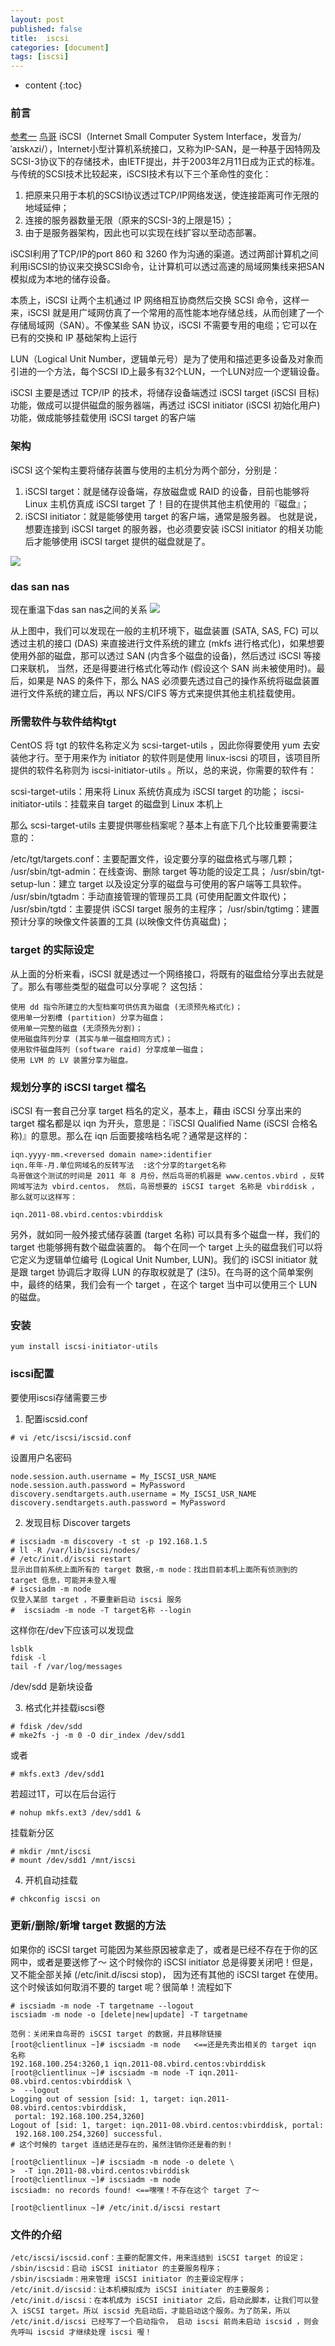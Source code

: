 ```yaml
---
layout: post
published: false
title:  iscsi
categories: [document]
tags: [iscsi]
---
```

* content
{:toc}

### 前言

[参考一](https://www.cyberciti.biz/tips/rhel-centos-fedora-linux-iscsi-howto.html)
[鸟哥](http://cn.linux.vbird.org/linux_server/0460iscsi.php)
iSCSI（Internet Small Computer System Interface，发音为/ˈаɪskʌzi/），Internet小型计算机系统接口，又称为IP-SAN，是一种基于因特网及SCSI-3协议下的存储技术，由IETF提出，并于2003年2月11日成为正式的标准。与传统的SCSI技术比较起来，iSCSI技术有以下三个革命性的变化：

1. 把原来只用于本机的SCSI协议透过TCP/IP网络发送，使连接距离可作无限的地域延伸；
2. 连接的服务器数量无限（原来的SCSI-3的上限是15）；
3. 由于是服务器架构，因此也可以实现在线扩容以至动态部署。

iSCSI利用了TCP/IP的port 860 和 3260 作为沟通的渠道。透过两部计算机之间利用iSCSI的协议来交换SCSI命令，让计算机可以透过高速的局域网集线来把SAN模拟成为本地的储存设备。

本质上，iSCSI 让两个主机通过 IP 网络相互协商然后交换 SCSI 命令，这样一来，iSCSI 就是用广域网仿真了一个常用的高性能本地存储总线，从而创建了一个存储局域网（SAN）。不像某些 SAN 协议，iSCSI 不需要专用的电缆；它可以在已有的交换和 IP 基础架构上运行

LUN（Logical Unit Number，逻辑单元号）是为了使用和描述更多设备及对象而引进的一个方法，每个SCSI ID上最多有32个LUN，一个LUN对应一个逻辑设备。

iSCSI 主要是透过 TCP/IP 的技术，将储存设备端透过 iSCSI target (iSCSI 目标) 功能，做成可以提供磁盘的服务器端，再透过 iSCSI initiator (iSCSI 初始化用户) 功能，做成能够挂载使用 iSCSI target 的客户端

### 架构
iSCSI 这个架构主要将储存装置与使用的主机分为两个部分，分别是：

1. iSCSI target：就是储存设备端，存放磁盘或 RAID 的设备，目前也能够将 Linux 主机仿真成 iSCSI target 了！目的在提供其他主机使用的『磁盘』；
2. iSCSI initiator：就是能够使用 target 的客户端，通常是服务器。 也就是说，想要连接到 iSCSI target 的服务器，也必须要安装 iSCSI initiator 的相关功能后才能够使用 iSCSI target 提供的磁盘就是了。

![](/styles/images/iscsi.gif)

### das san nas
现在重温下das san nas之间的关系
![](/styles/images/das_nas_san.gif)

从上图中，我们可以发现在一般的主机环境下，磁盘装置 (SATA, SAS, FC) 可以透过主机的接口 (DAS) 来直接进行文件系统的建立 (mkfs 进行格式化)，如果想要使用外部的磁盘，那可以透过 SAN (内含多个磁盘的设备)，然后透过 iSCSI 等接口来联机， 当然，还是得要进行格式化等动作 (假设这个 SAN 尚未被使用时)。最后，如果是 NAS 的条件下，那么 NAS 必须要先透过自己的操作系统将磁盘装置进行文件系统的建立后，再以 NFS/CIFS 等方式来提供其他主机挂载使用。

### 所需软件与软件结构tgt
CentOS 将 tgt 的软件名称定义为 scsi-target-utils ，因此你得要使用 yum 去安装他才行。至于用来作为 initiator 的软件则是使用 linux-iscsi 的项目，该项目所提供的软件名称则为 iscsi-initiator-utils 。所以，总的来说，你需要的软件有：

scsi-target-utils：用来将 Linux 系统仿真成为 iSCSI target 的功能；
iscsi-initiator-utils：挂载来自 target 的磁盘到 Linux 本机上

那么 scsi-target-utils 主要提供哪些档案呢？基本上有底下几个比较重要需要注意的：

/etc/tgt/targets.conf：主要配置文件，设定要分享的磁盘格式与哪几颗；
/usr/sbin/tgt-admin：在线查询、删除 target 等功能的设定工具；
/usr/sbin/tgt-setup-lun：建立 target 以及设定分享的磁盘与可使用的客户端等工具软件。
/usr/sbin/tgtadm：手动直接管理的管理员工具 (可使用配置文件取代)；
/usr/sbin/tgtd：主要提供 iSCSI target 服务的主程序；
/usr/sbin/tgtimg：建置预计分享的映像文件装置的工具 (以映像文件仿真磁盘)；

###  target 的实际设定
从上面的分析来看，iSCSI 就是透过一个网络接口，将既有的磁盘给分享出去就是了。那么有哪些类型的磁盘可以分享呢？ 这包括：
```
使用 dd 指令所建立的大型档案可供仿真为磁盘 (无须预先格式化)；
使用单一分割槽 (partition) 分享为磁盘；
使用单一完整的磁盘 (无须预先分割)；
使用磁盘阵列分享 (其实与单一磁盘相同方式)；
使用软件磁盘阵列 (software raid) 分享成单一磁盘；
使用 LVM 的 LV 装置分享为磁盘。
```

### 规划分享的 iSCSI target 檔名
iSCSI 有一套自己分享 target 档名的定义，基本上，藉由 iSCSI 分享出来的 target 檔名都是以 iqn 为开头，意思是：『iSCSI Qualified Name (iSCSI 合格名称)』的意思。那么在 iqn 后面要接啥档名呢？通常是这样的：
```
iqn.yyyy-mm.<reversed domain name>:identifier
iqn.年年-月.单位网域名的反转写法  :这个分享的target名称
鸟哥做这个测试的时间是 2011 年 8 月份，然后鸟哥的机器是 www.centos.vbird ，反转网域写法为 vbird.centos， 然后，鸟哥想要的 iSCSI target 名称是 vbirddisk ，那么就可以这样写：

iqn.2011-08.vbird.centos:vbirddisk
```
另外，就如同一般外接式储存装置 (target 名称) 可以具有多个磁盘一样，我们的 target 也能够拥有数个磁盘装置的。 每个在同一个 target 上头的磁盘我们可以将它定义为逻辑单位编号 (Logical Unit Number, LUN)。我们的 iSCSI initiator 就是跟 target 协调后才取得 LUN 的存取权就是了 (注5)。在鸟哥的这个简单案例中，最终的结果，我们会有一个 target ，在这个 target 当中可以使用三个 LUN 的磁盘。

### 安装
```
yum install iscsi-initiator-utils
```

### iscsi配置
要使用iscsi存储需要三步


1. 配置iscsid.conf

```
# vi /etc/iscsi/iscsid.conf
```
设置用户名密码
```
node.session.auth.username = My_ISCSI_USR_NAME
node.session.auth.password = MyPassword
discovery.sendtargets.auth.username = My_ISCSI_USR_NAME
discovery.sendtargets.auth.password = MyPassword
```

2. 发现目标 Discover targets
```
# iscsiadm -m discovery -t st -p 192.168.1.5
# ll -R /var/lib/iscsi/nodes/
# /etc/init.d/iscsi restart
显示出目前系统上面所有的 target 数据,-m node：找出目前本机上面所有侦测到的 target 信息，可能并未登入喔
# iscsiadm -m node
仅登入某部 target ，不要重新启动 iscsi 服务
#  iscsiadm -m node -T target名称 --login
```
这样你在/dev下应该可以发现盘
```
lsblk
fdisk -l
tail -f /var/log/messages
```
/dev/sdd 是新块设备

3. 格式化并挂载iscsi卷

```
# fdisk /dev/sdd
# mke2fs -j -m 0 -O dir_index /dev/sdd1
```
或者
```
# mkfs.ext3 /dev/sdd1
```
若超过1T，可以在后台运行
```
# nohup mkfs.ext3 /dev/sdd1 &
```
挂载新分区
```
# mkdir /mnt/iscsi
# mount /dev/sdd1 /mnt/iscsi
```

4. 开机自动挂载
```
# chkconfig iscsi on
```

### 更新/删除/新增 target 数据的方法

如果你的 iSCSI target 可能因为某些原因被拿走了，或者是已经不存在于你的区网中，或者是要送修了～ 这个时候你的 iSCSI initiator 总是得要关闭吧！但是，又不能全部关掉 (/etc/init.d/iscsi stop)， 因为还有其他的 iSCSI target 在使用。这个时候该如何取消不要的 target 呢？很简单！流程如下
```
# iscsiadm -m node -T targetname --logout
iscsiadm -m node -o [delete|new|update] -T targetname

范例：关闭来自鸟哥的 iSCSI target 的数据，并且移除链接
[root@clientlinux ~]# iscsiadm -m node   <==还是先秀出相关的 target iqn 名称
192.168.100.254:3260,1 iqn.2011-08.vbird.centos:vbirddisk
[root@clientlinux ~]# iscsiadm -m node -T iqn.2011-08.vbird.centos:vbirddisk \
>  --logout
Logging out of session [sid: 1, target: iqn.2011-08.vbird.centos:vbirddisk,
 portal: 192.168.100.254,3260]
Logout of [sid: 1, target: iqn.2011-08.vbird.centos:vbirddisk, portal:
 192.168.100.254,3260] successful.
# 这个时候的 target 连结还是存在的，虽然注销你还是看的到！

[root@clientlinux ~]# iscsiadm -m node -o delete \
>  -T iqn.2011-08.vbird.centos:vbirddisk
[root@clientlinux ~]# iscsiadm -m node
iscsiadm: no records found! <==嘿嘿！不存在这个 target 了～

[root@clientlinux ~]# /etc/init.d/iscsi restart
```
### 文件的介绍
```
/etc/iscsi/iscsid.conf：主要的配置文件，用来连结到 iSCSI target 的设定；
/sbin/iscsid：启动 iSCSI initiator 的主要服务程序；
/sbin/iscsiadm：用来管理 iSCSI initiator 的主要设定程序；
/etc/init.d/iscsid：让本机模拟成为 iSCSI initiater 的主要服务；
/etc/init.d/iscsi：在本机成为 iSCSI initiator 之后，启动此脚本，让我们可以登入 iSCSI target。所以 iscsid 先启动后，才能启动这个服务。为了防呆，所以 /etc/init.d/iscsi 已经写了一个启动指令， 启动 iscsi 前尚未启动 iscsid ，则会先呼叫 iscsid 才继续处理 iscsi 喔！
```
